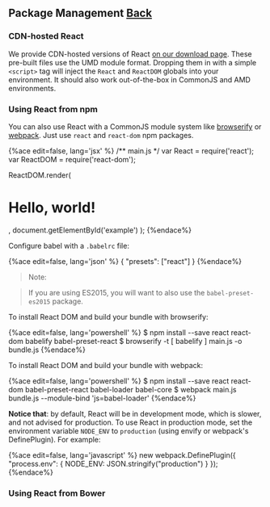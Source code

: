 ## Package Management [Back](./../tooling_integration.md)

### CDN-hosted React

We provide CDN-hosted versions of React [on our download page](https://facebook.github.io/react/downloads.html). These pre-built files use the UMD module format. Dropping them in with a simple `<script>` tag will inject the `React` and `ReactDOM` globals into your environment. It should also work out-of-the-box in CommonJS and AMD environments.

### Using React from npm

You can also use React with a CommonJS module system like [browserify](http://browserify.org/) or [webpack](https://webpack.github.io/). Just use `react` and `react-dom` npm packages.

{%ace edit=false, lang='jsx' %}
/** main.js */
var React = require('react');
var ReactDOM = require('react-dom');

ReactDOM.render(
    <h1>Hello, world!</h1>,
    document.getElementById('example')
);
{%endace%}

Configure babel with a `.babelrc` file:

{%ace edit=false, lang='json' %}
{
    "presets": ["react"]
}
{%endace%}

> Note:

> If you are using ES2015, you will want to also use the `babel-preset-es2015` package.

To install React DOM and build your bundle with browserify:

{%ace edit=false, lang='powershell' %}
$ npm install --save react react-dom babelify babel-preset-react
$ browserify -t [ babelify ] main.js -o bundle.js
{%endace%}

To install React DOM and build your bundle with webpack:

{%ace edit=false, lang='powershell' %}
$ npm install --save react react-dom babel-preset-react babel-loader babel-core
$ webpack main.js bundle.js --module-bind 'js=babel-loader'
{%endace%}

**Notice that**: by default, React will be in development mode, which is slower, and not advised for production. To use React in production mode, set the environment variable `NODE_ENV` to `production` (using envify or webpack's DefinePlugin). For example:

{%ace edit=false, lang='javascript' %}
new webpack.DefinePlugin({
    "process.env": {
        NODE_ENV: JSON.stringify("production")
    }
});
{%endace%}

### Using React from Bower


